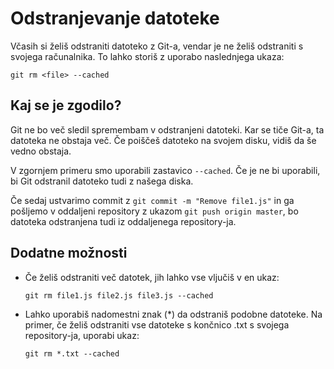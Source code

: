 # Odstranjevanje datoteke

Včasih si želiš odstraniti datoteko z Git-a, vendar je ne želiš odstraniti s svojega računalnika. To lahko storiš z uporabo naslednjega ukaza:

`git rm <file> --cached`

## Kaj se je zgodilo?

Git ne bo več sledil spremembam v odstranjeni datoteki. Kar se tiče Git-a, ta datoteka ne obstaja več. Če poiščeš datoteko na svojem disku, vidiš da še vedno obstaja.

V zgornjem primeru smo uporabili zastavico `--cached`. Če je ne bi uporabili, bi Git odstranil datoteko tudi z našega diska.

Če sedaj ustvarimo commit z `git commit -m "Remove file1.js"` in ga pošljemo v oddaljeni repository z ukazom `git push origin master`, bo datoteka odstranjena tudi iz oddaljenega repository-ja.

## Dodatne možnosti

- Če želiš odstraniti več datotek, jih lahko vse vljučiš v en ukaz:

  `git rm file1.js file2.js file3.js --cached`

- Lahko uporabiš nadomestni znak (\*) da odstraniš podobne datoteke. Na primer, če želiš odstraniti vse datoteke s končnico .txt s svojega repository-ja, uporabi ukaz:

  `git rm *.txt --cached`

